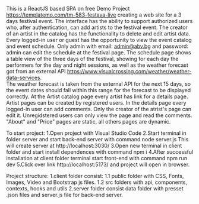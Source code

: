 This is a ReactJS based SPA on free Demo Project https://templatemo.com/tm-583-festava-live creating a web site for a 3 days festival event.
The interface has the ability to support authorized users who, after authentication, can add artists to the festival event.
The creator of an artist in the catalog has the functionality to delete and edit artist data.
Every logged-in user or guest has the opportunity to view the event catalog and event schedule.
Only admin with email: admin@abv.bg and password: admin can edit the schedule at the festival page.
The schedule page shows a table view of the three days of the festival, showing for each day the performers for the day and night sessions, as well as the weather forecast got from an external API https://www.visualcrossing.com/weather/weather-data-services.  
The weather forecast is taken from the external API for the next 15 days, so the event dates should fall within this range for the forecast to be displayed correctly.
At the Artist catalog page every artist has link for a details page. Artist pages can be created by registered users. In the details page every logged-in user can add comments. Only the creator of the atrist's page can edit it. Unregidstered users can only view the page and read the comments.
"About" and "Price" pages are static, all others pages are dynamic.

To start project:
 1.Open project with Visual Studio Code
 2.Start terminal in folder server and start back-end server with command node server.js
    This will create server at http://localhost:3030/
 3.Open new terminal in client folder and start install dependences with command npm i
 4.After successful installation at client folder terminal start front-end with command npm run dev
 5.Click over link http://localhost:5173/ and project will open in browser.

Project structure:
 1.client folder consist:
   1.1 public folder with CSS, Fonts, Images, Video and Bootstrap js files.
   1.2 src folders with api, components, contexts, hooks and utils
 2.server folder consist data folder with presset .json files and server.js file for back-end server.
